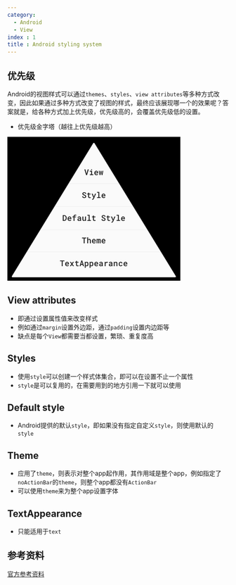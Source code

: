 ```yaml
---
category:
  - Android
  - View
index : 1
title : Android styling system
---
```


## 优先级

Android的视图样式可以通过`themes`、`styles`、`view attributes`等多种方式改变，因此如果通过多种方式改变了视图的样式，最终应该展现哪一个的效果呢？答案就是，给各种方式加上优先级，优先级高的，会覆盖优先级低的设置。

- 优先级金字塔（越往上优先级越高）

![image-20220601114147767](https://raw.githubusercontent.com/CoderWDD/myImages/main/blog_images/image-20220601114147767.png)

## View attributes

- 即通过设置属性值来改变样式
- 例如通过`margin`设置外边距，通过`padding`设置内边距等
- 缺点是每个`View`都需要当都设置，繁琐、重复度高

## Styles

- 使用`style`可以创建一个样式体集合，即可以在设置不止一个属性
- `style`是可以复用的，在需要用到的地方引用一下就可以使用

## Default style

- Android提供的默认`style`，即如果没有指定自定义`style`，则使用默认的`style`

## Theme

- 应用了`theme`，则表示对整个app起作用，其作用域是整个app，例如指定了`noActionBar`的`theme`，则整个app都没有`ActionBar`
- 可以使用`theme`来为整个app设置字体

## TextAppearance

- 只能适用于`text`

## 参考资料

[官方参考资料](https://developer.android.com/codelabs/kotlin-android-training-styles-and-themes?index=..%2F..android-kotlin-fundamentals#2)

